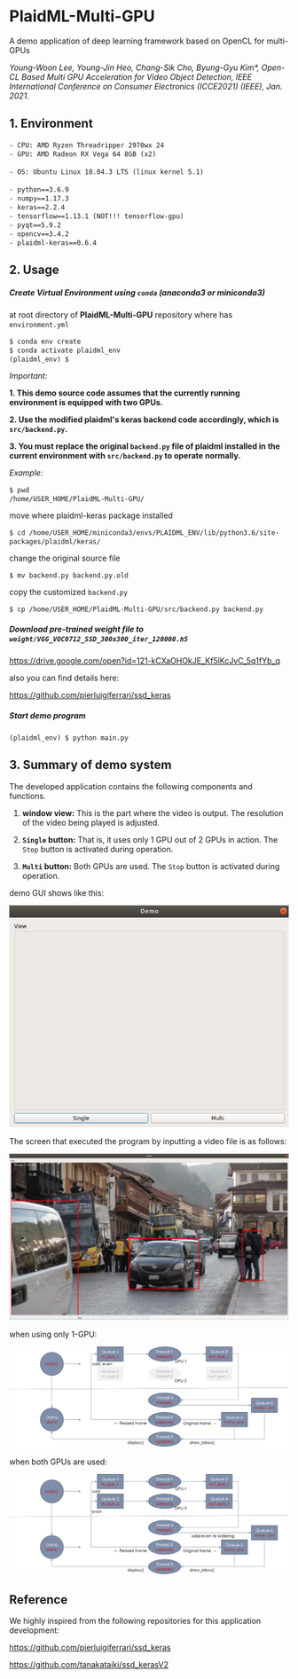 # PlaidML-Multi-GPU
A demo application of deep learning framework based on OpenCL for multi-GPUs

_Young-Woon Lee, Young-Jin Heo, Chang-Sik Cho, Byung-Gyu Kim*, Open-CL Based Multi GPU Acceleration for Video Object Detection, IEEE International Conference on Consumer Electronics (ICCE2021) (IEEE), Jan. 2021._

## 1. Environment
    - CPU: AMD Ryzen Threadripper 2970wx 24
    - GPU: AMD Radeon RX Vega 64 8GB (x2)

    - OS: Ubuntu Linux 18.04.3 LTS (linux kernel 5.1)

    - python==3.6.9
    - numpy==1.17.3
    - keras==2.2.4
    - tensorflow==1.13.1 (NOT!!! tensorflow-gpu)
    - pyqt==5.9.2
    - opencv==3.4.2
    - plaidml-keras==0.6.4  



## 2. Usage

##### Create Virtual Environment using `conda` (anaconda3 or miniconda3)
at root directory of __PlaidML-Multi-GPU__ repository where has `environment.yml`
```
$ conda env create
$ conda activate plaidml_env
(plaidml_env) $
```

_Important:_

__1. This demo source code assumes that the currently running environment is equipped with two GPUs.__

__2. Use the modified plaidml's keras backend code accordingly, which is `src/backend.py`.__

__3. You must replace the original `backend.py` file of plaidml installed in the current environment with `src/backend.py` to operate normally.__  


_Example:_

```
$ pwd
/home/USER_HOME/PlaidML-Multi-GPU/
```

move where plaidml-keras package installed
```
$ cd /home/USER_HOME/miniconda3/envs/PLAIDML_ENV/lib/python3.6/site-packages/plaidml/keras/ 
```

change the original source file
```
$ mv backend.py backend.py.old
```

copy the customized `backend.py`
```
$ cp /home/USER_HOME/PlaidML-Multi-GPU/src/backend.py backend.py
```

##### Download pre-trained weight file to `weight/VGG_VOC0712_SSD_300x300_iter_120000.h5`
https://drive.google.com/open?id=121-kCXaOHOkJE_Kf5lKcJvC_5q1fYb_q

also you can find details here: 

https://github.com/pierluigiferrari/ssd_keras 

##### Start demo program
```
(plaidml_env) $ python main.py
```

## 3. Summary of demo system
The developed application contains the following components and functions.

1. __window view:__ This is the part where the video is output. The resolution of the video being played is adjusted.

2. __`Single` button:__ That is, it uses only 1 GPU out of 2 GPUs in action. The `Stop` button is activated during operation.

3. __`Multi` button:__ Both GPUs are used. The `Stop` button is activated during operation.

demo GUI shows like this:

![main](images/main.png)

The screen that executed the program by inputting a video file is as follows:

![example](images/example.png)

when using only 1-GPU:

![1-gpu](images/1-gpu.png)

when both GPUs are used:

![2-gpu](images/2-gpu.png)

## Reference
We highly inspired from the following repositories for this application development:

https://github.com/pierluigiferrari/ssd_keras

https://github.com/tanakataiki/ssd_kerasV2
